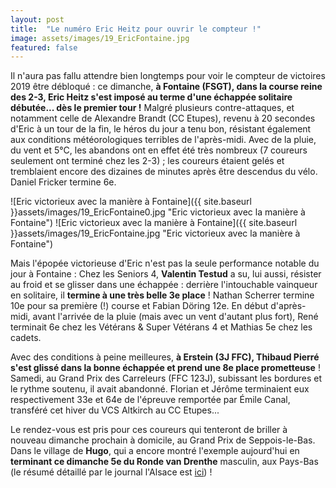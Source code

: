 ```yaml
---
layout: post
title:  "Le numéro Eric Heitz pour ouvrir le compteur !"
image: assets/images/19_EricFontaine.jpg
featured: false
---
```


Il n'aura pas fallu attendre bien longtemps pour voir le compteur de victoires 2019 être débloqué : ce dimanche, **à Fontaine (FSGT), dans la course reine des 2-3, Eric Heitz s'est imposé au terme d'une échappée solitaire débutée... dès le premier tour !** Malgré plusieurs contre-attaques, et notamment celle de Alexandre Brandt (CC Etupes), revenu à 20 secondes d'Eric à un tour de la fin, le héros du jour a tenu bon, résistant également aux conditions météorologiques terribles de l'après-midi. Avec de la pluie, du vent et 5°C, les abandons ont en effet été très nombreux (7 coureurs seulement ont terminé chez les 2-3) ; les coureurs étaient gelés et tremblaient encore des dizaines de minutes après être descendus du vélo. Daniel Fricker termine 6e.

![Eric victorieux avec la manière à Fontaine]({{ site.baseurl }}assets/images/19_EricFontaine0.jpg "Eric victorieux avec la manière à Fontaine") 
![Eric victorieux avec la manière à Fontaine]({{ site.baseurl }}assets/images/19_EricFontaine.jpg "Eric victorieux avec la manière à Fontaine")

Mais l'épopée victorieuse d'Eric n'est pas la seule performance notable du jour à Fontaine : Chez les Seniors 4, **Valentin Testud** a su, lui aussi, résister au froid et se glisser dans une échappée : derrière l'intouchable vainqueur en solitaire, il **termine à une très belle 3e place** ! Nathan Scherrer termine 10e pour sa première (!) course et Fabian Döring 12e.
En début d'après-midi, avant l'arrivée de la pluie (mais avec un vent d'autant plus fort), René terminait 6e chez les Vétérans & Super Vétérans 4 et Mathias 5e chez les cadets.

Avec des conditions à peine meilleures, **à Erstein (3J FFC), Thibaud Pierré s'est glissé dans la bonne échappée et prend une 8e place prometteuse** ! Samedi, au Grand Prix des Carreleurs (FFC 123J), subissant les bordures et le rythme soutenu, il avait abandonné. Florian et Jérôme terminaient eux respectivement 33e et 64e de l'épreuve remportée par Émile Canal, transféré cet hiver du VCS Altkirch au CC Etupes...

Le rendez-vous est pris pour ces coureurs qui tenteront de briller à nouveau dimanche prochain à domicile, au Grand Prix de Seppois-le-Bas. Dans le village de **Hugo**, qui a encore montré l'exemple aujourd'hui en **terminant ce dimanche 5e du Ronde van Drenthe** masculin, aux Pays-Bas (le résumé détaillé par le journal l'Alsace est [ici](https://www.lalsace.fr/actualite/2019/03/17/hugo-hofstetter-5e-du-tour-de-drenthe)) !